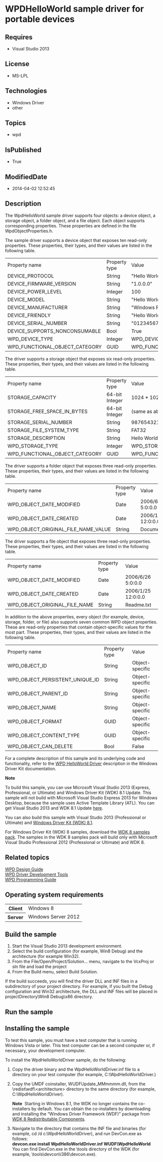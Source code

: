 # WPDHelloWorld sample driver for portable devices
## Requires
* Visual Studio 2013
## License
* MS-LPL
## Technologies
* Windows Driver
* other
## Topics
* wpd
## IsPublished
* True
## ModifiedDate
* 2014-04-02 12:52:45
## Description

<div id="mainSection">
<p>The WpdHelloWorld sample driver supports four objects: a device object, a storage object, a folder object, and a file object. Each object supports corresponding properties. These properties are defined in the file WpdObjectProperties.h.
</p>
<p>The sample driver supports a device object that exposes ten read-only properties. These properties, their types, and their values are listed in the following table.
</p>
<table>
<tbody>
<tr>
<td>Property name</td>
<td>Property type</td>
<td>Value</td>
</tr>
<tr>
<td>DEVICE_PROTOCOL </td>
<td>String </td>
<td>&quot;Hello World Protocol ver 1.00&quot;</td>
</tr>
<tr>
<td>DEVICE_FIRMWARE_VERSION </td>
<td>String</td>
<td>&quot;1.0.0.0&quot;</td>
</tr>
<tr>
<td>DEVICE_POWER_LEVEL</td>
<td>Integer</td>
<td>100</td>
</tr>
<tr>
<td>DEVICE_MODEL</td>
<td>String</td>
<td>&quot;Hello World!&quot;</td>
</tr>
<tr>
<td>DEVICE_MANUFACTURER</td>
<td>String</td>
<td>&quot;Windows Portable Devices Group&quot;</td>
</tr>
<tr>
<td>DEVICE_FRIENDLY</td>
<td>String</td>
<td>&quot;Hello World!&quot;</td>
</tr>
<tr>
<td>DEVICE_SERIAL_NUMBER</td>
<td>String</td>
<td>&quot;01234567890123-45676890123456&quot;</td>
</tr>
<tr>
<td>DEVICE_SUPPORTS_NONCONSUMABLE</td>
<td>Bool</td>
<td>True</td>
</tr>
<tr>
<td>WPD_DEVICE_TYPE</td>
<td>Integer</td>
<td>WPD_DEVICE_TYPE_GENERIC</td>
</tr>
<tr>
<td>WPD_FUNCTIONAL_OBJECT_CATEGORY</td>
<td>GUID</td>
<td>WPD_FUNCTIONAL_CATEGORY_STORAGE</td>
</tr>
</tbody>
</table>
<p>The driver supports a storage object that exposes six read-only properties. These properties, their types, and their values are listed in the following table.</p>
<table>
<tbody>
<tr>
<td>Property name</td>
<td>Property type</td>
<td>Value</td>
</tr>
<tr>
<td>STORAGE_CAPACITY </td>
<td>64-bit Integer</td>
<td>1024 * 1024 </td>
</tr>
<tr>
<td>STORAGE_FREE_SPACE_IN_BYTES </td>
<td>64-bit Integer</td>
<td>(same as above)</td>
</tr>
<tr>
<td>STORAGE_SERIAL_NUMBER </td>
<td>String</td>
<td>98765432109876-54321098765432 </td>
</tr>
<tr>
<td>STORAGE_FILE_SYSTEM_TYPE </td>
<td>String </td>
<td>FAT32 </td>
</tr>
<tr>
<td>STORAGE_DESCRIPTION </td>
<td>String</td>
<td>Hello World! Memory Storage System </td>
</tr>
<tr>
<td>WPD_STORAGE_TYPE </td>
<td>Integer</td>
<td>WPD_STORAGE_TYPE_FIXED_ROM</td>
</tr>
<tr>
<td>WPD_FUNCTIONAL_OBJECT_CATEGORY </td>
<td>GUID</td>
<td>WPD_FUNCTIONAL_CATEGORY_STORAGE</td>
</tr>
</tbody>
</table>
<p>The driver supports a folder object that exposes three read-only properties. These properties, their types, and their values are listed in the following table.
</p>
<table>
<tbody>
<tr>
<td>Property name</td>
<td>Property type</td>
<td>Value</td>
</tr>
<tr>
<td>WPD_OBJECT_DATE_MODIFIED </td>
<td>Date </td>
<td>2006/6/26 5:0:0.0</td>
</tr>
<tr>
<td>WPD_OBJECT_DATE_CREATED </td>
<td>Date</td>
<td>2006/1/25 12:0:0.0</td>
</tr>
<tr>
<td>WPD_OBJECT_ORIGINAL_FILE_NAME_VALUE </td>
<td>String</td>
<td>Documents </td>
</tr>
</tbody>
</table>
<p>The driver supports a file object that exposes three read-only properties. These properties, their types, and their values are listed in the following table.</p>
<table>
<tbody>
<tr>
<td>Property name</td>
<td>Property type</td>
<td>Value</td>
</tr>
<tr>
<td>WPD_OBJECT_DATE_MODIFIED </td>
<td>Date</td>
<td>2006/6/26 5:0:0.0</td>
</tr>
<tr>
<td>WPD_OBJECT_DATE_CREATED </td>
<td>Date</td>
<td>2006/1/25 12:0:0.0 </td>
</tr>
<tr>
<td>WPD_OBJECT_ORIGINAL_FILE_NAME </td>
<td>String</td>
<td>Readme.txt</td>
</tr>
</tbody>
</table>
<p>In addition to the above properties, every object (for example, device, storage, folder, or file) also supports seven common WPD object properties. These are read-only properties that contain object-specific values for the most part. These properties, their
 types, and their values are listed in the following table.</p>
<table>
<tbody>
<tr>
<td>Property name</td>
<td>Property type</td>
<td>Value</td>
</tr>
<tr>
<td>WPD_OBJECT_ID </td>
<td>String</td>
<td>Object-specific </td>
</tr>
<tr>
<td>WPD_OBJECT_PERSISTENT_UNIQUE_ID </td>
<td>String</td>
<td>Object-specific</td>
</tr>
<tr>
<td>WPD_OBJECT_PARENT_ID </td>
<td>String </td>
<td>Object-specific </td>
</tr>
<tr>
<td>WPD_OBJECT_NAME </td>
<td>String</td>
<td>Object-specific </td>
</tr>
<tr>
<td>WPD_OBJECT_FORMAT </td>
<td>GUID</td>
<td>Object-specific </td>
</tr>
<tr>
<td>WPD_OBJECT_CONTENT_TYPE </td>
<td>GUID</td>
<td>Object-specific</td>
</tr>
<tr>
<td>WPD_OBJECT_CAN_DELETE </td>
<td>Bool</td>
<td>False </td>
</tr>
</tbody>
</table>
<p>For a complete description of this sample and its underlying code and functionality, refer to the
<a href="http://msdn.microsoft.com/en-us/library/windows/hardware/">WPD HelloWorld Driver</a> description in the Windows Driver Kit documentation.</p>
<p class="note"><b>Note</b>&nbsp;&nbsp;</p>
<p class="note">To build this sample, you can use Microsoft Visual Studio&nbsp;2013 (Express, Professional, or Ultimate) and Windows Driver Kit (WDK)&nbsp;8.1 Update. This sample will not build with Microsoft Visual Studio Express&nbsp;2013 for Windows Desktop, because
 the sample uses Active Template Library (ATL). You can get Visual Studio&nbsp;2013 and WDK&nbsp;8.1 Update
<a href="http://go.microsoft.com/fwlink/p/?LInkID=239721">here</a>.</p>
<p class="note">You can also build this sample with Visual Studio&nbsp;2013 (Professional or Ultimate) and
<a href="http://go.microsoft.com/fwlink/p/?LInkID=391348">Windows Driver Kit (WDK)&nbsp;8.1</a>.</p>
<p class="note">For Windows Driver Kit (WDK)&nbsp;8 samples, download the <a href=" http://go.microsoft.com/fwlink/?LinkId=317090">
WDK&nbsp;8 samples pack</a>. The samples in the WDK&nbsp;8 samples pack will build only with Microsoft Visual Studio Professional&nbsp;2012 (Professional or Ultimate) and WDK&nbsp;8.</p>
<p></p>
<h2><a id="related_topics"></a>Related topics</h2>
<dl><dt><a href="http://msdn.microsoft.com/en-us/library/windows/hardware/ff597864">WPD Design Guide</a>
</dt><dt><a href="http://msdn.microsoft.com/en-us/library/windows/hardware/ff597568">WPD Driver Development Tools</a>
</dt><dt><a href="http://msdn.microsoft.com/en-us/library/windows/hardware/">WPD Programming Guide</a>
</dt></dl>
<h2>Operating system requirements</h2>
<table>
<tbody>
<tr>
<th>Client</th>
<td><dt>Windows&nbsp;8 </dt></td>
</tr>
<tr>
<th>Server</th>
<td><dt>Windows Server&nbsp;2012 </dt></td>
</tr>
</tbody>
</table>
<h2>Build the sample</h2>
<ol>
<li>Start the Visual Studio&nbsp;2013 development environment. </li><li>Select the build configuration (for example, Win8 Debug) and the architecture (for example Win32).
</li><li>From the File/Open/Project/Solution… menu, navigate to the VcxProj or sln file and load the project
</li><li>From the Build menu, select Build Solution. </li></ol>
<p>If the build succeeds, you will find the driver DLL and INF files in a subdirectory of your project directory. For example, if you built the Debug configuration and Win32 architecture, the DLL and INF files will be placed in projectDirectory\Win8 Debug\x86
 directory.</p>
<h2>Run the sample</h2>
<h2><a id="Installing_the_sample"></a><a id="installing_the_sample"></a><a id="INSTALLING_THE_SAMPLE"></a>Installing the sample</h2>
<p>To test this sample, you must have a test computer that is running Windows&nbsp;Vista or later. This test computer can be a second computer or, if necessary, your development computer.</p>
<p>To install the WpdHelloWorldDriver sample, do the following:</p>
<ol>
<li>
<p>Copy the driver binary and the WpdHelloWorldDriver.inf file to a directory on your test computer (for example, C:\WpdHelloWorldDriver.)
</p>
</li><li>
<p>Copy the UMDF coinstaller, WUDFUpdate_<i>MMmmmm</i>.dll, from the \redist\wdf\&lt;architecture&gt; directory to the same directory (for example, C:\WpdHelloWorldDriver).
</p>
<p class="note"><b>Note</b>&nbsp;&nbsp;Starting in Windows&nbsp;8.1, the WDK no longer contains the co-installers by default. You can obtain the co-installers by downloading and installing the “Windows Driver Framework (WDF)” package from
<a href="http://go.microsoft.com/fwlink/p/?LinkID=226396">WDK 8 Redistributable Components</a>.</p>
</li><li>
<dl><dt>Navigate to the directory that contains the INF file and binaries (for example, cd /d c:\WpdHelloWorldDriver), and run DevCon.exe as follows:
</dt><dt><b>devcon.exe install WpdHelloWorldDriver.inf WUDF\WpdHelloWorld</b> </dt><dt>You can find DevCon.exe in the \tools directory of the WDK (for example, \tools\devcon\i386\devcon.exe).
</dt></dl>
</li></ol>
</div>

